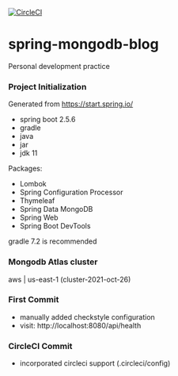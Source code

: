 [![CircleCI](https://circleci.com/gh/mountkingx/spring-mvc-blog/tree/main.svg?style=svg)](https://circleci.com/gh/mountkingx/spring-mongodb-blog/tree/main)

# spring-mongodb-blog
Personal development practice

### Project Initialization

Generated from https://start.spring.io/
- spring boot 2.5.6
- gradle
- java
- jar
- jdk 11

Packages:
- Lombok
- Spring Configuration Processor
- Thymeleaf
- Spring Data MongoDB
- Spring Web
- Spring Boot DevTools


gradle 7.2 is recommended

### Mongodb Atlas cluster
aws | us-east-1 (cluster-2021-oct-26)

### First Commit
- manually added checkstyle configuration
- visit: http://localhost:8080/api/health

### CircleCI Commit
- incorporated circleci support (.circleci/config)
